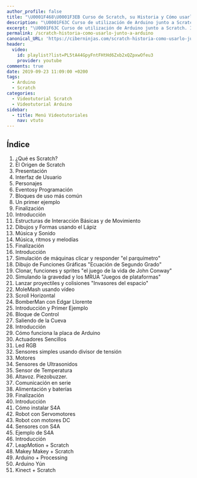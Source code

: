 ```yaml
---
author_profile: false
title: "\U0001F468‍\U0001F3EB Curso de Scratch, su Historia y Cómo usarlo junto a Arduino"
description: "\U0001F63C Curso de utilización de Arduino junto a Scratch. Introducción, su historia y técnicas de uso paso a paso"
excerpt: "\U0001F63C Curso de utilización de Arduino junto a Scratch. Introducción, su historia y técnicas de uso paso a paso"
permalink: /scratch-historia-como-usarlo-junto-a-arduino
canonical_URL: 'https://ciberninjas.com/scratch-historia-como-usarlo-junto-a-arduino'
header:
  video:
    id: playlist?list=PL5tA44GpyFntFHtHd6Zxb2xQZpxwOfeu3
    provider: youtube
comments: true
date: 2019-09-23 11:09:00 +0200
tags:
  - Arduino
  - Scratch
categories:
  - Videotutorial Scratch
  - Videotutorial Arduino
sidebar:
  - title: Menú Videotutoriales
    nav: vtuto
---
```


## &Iacute;ndice

1. &iquest;Qu&eacute; es Scratch?
2. El Origen de Scratch
3. Presentaci&oacute;n
4. Interfaz de Usuario
5. Personajes
6. Eventosy Programaci&oacute;n
7. Bloques de uso m&aacute;s com&uacute;n
8. Un primer ejemplo
9. Finalizaci&oacute;n
10. Introducci&oacute;n
11. Estructuras de Interacci&oacute;n B&aacute;sicas y de Movimiento
12. Dibujos y Formas usando el L&aacute;piz
13. M&uacute;sica y Sonido
14. M&uacute;sica, ritmos y melod&iacute;as
15. Finalizaci&oacute;n
16. Introducci&oacute;n
17. Simulaci&oacute;n de m&aacute;quinas clicar y responder "el parqu&iacute;metro"
18. Dibujo de Funciones Gr&aacute;ficas "Ecuaci&oacute;n de Segundo Grado"
19. Clonar, funciones y sprites "el juego de la vida de John Conway"
20. Simulando la gravedad y los MRUA "Juegos de plataformas"
21. Lanzar proyectiles y colisiones "Invasores del espacio"
22. MoleMash usando v&iacute;deo
23. Scroll Horizontal
24. BomberMan con Edgar Llorente
25. Introducci&oacute;n y Primer Ejemplo
26. Bloque de Control
27. Saliendo de la Cueva
28. Introducci&oacute;n
29. C&oacute;mo funciona la placa de Arduino
30. Actuadores Sencillos
31. Led RGB
32. Sensores simples usando divisor de tensi&oacute;n
33. Motores
34. Sensores de Ultrasonidos
35. Sensor de Temperatura
36. Altavoz. Piezobuzzer.
37. Comunicaci&oacute;n en serie
38. Alimentaci&oacute;n y bater&iacute;as
39. Finalizaci&oacute;n
40. Introducci&oacute;n
41. C&oacute;mo instalar S4A
42. Robot con Servomotores
43. Robot con motores DC
44. Sensores con S4A
45. Ejemplo de S4A
46. Introducci&oacute;n
47. LeapMotion + Scratch
48. Makey Makey + Scratch
49. Arduino + Processing
50. Arduino Y&uacute;n
51. Kinect + Scratch